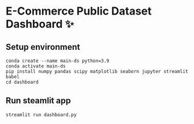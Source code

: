 # E-Commerce Public Dataset Dashboard ✨

## Setup environment
```
conda create --name main-ds python=3.9
conda activate main-ds
pip install numpy pandas scipy matplotlib seaborn jupyter streamlit babel
cd dashboard
```

## Run steamlit app
```
streamlit run dashboard.py
```
